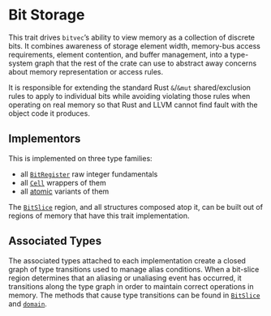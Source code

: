 # Bit Storage

This trait drives `bitvec`’s ability to view memory as a collection of discrete
bits. It combines awareness of storage element width, memory-bus access
requirements, element contention, and buffer management, into a type-system
graph that the rest of the crate can use to abstract away concerns about memory
representation or access rules.

It is responsible for extending the standard Rust `&`/`&mut` shared/exclusion
rules to apply to individual bits while avoiding violating those rules when
operating on real memory so that Rust and LLVM cannot find fault with the object
code it produces.

## Implementors

This is implemented on three type families:

- all [`BitRegister`] raw integer fundamentals
- all [`Cell`] wrappers of them
- all [atomic] variants of them

The [`BitSlice`] region, and all structures composed atop it, can be built out
of regions of memory that have this trait implementation.

## Associated Types

The associated types attached to each implementation create a closed graph of
type transitions used to manage alias conditions. When a bit-slice region
determines that an aliasing or unaliasing event has occurred, it transitions
along the type graph in order to maintain correct operations in memory. The
methods that cause type transitions can be found in [`BitSlice`] and [`domain`].

[`BitRegister`]: crate::mem::BitRegister
[`BitSlice`]: crate::slice::BitSlice
[`Cell`]: core::cell::Cell
[`domain`]: crate::domain
[atomic]: core::sync::atomic
